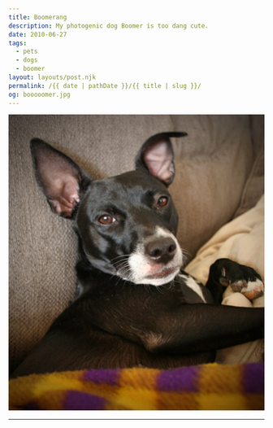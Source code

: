 ```yaml
---
title: Boomerang
description: My photogenic dog Boomer is too dang cute.
date: 2010-06-27
tags: 
  - pets
  - dogs
  - boomer
layout: layouts/post.njk
permalink: /{{ date | pathDate }}/{{ title | slug }}/
og: booooomer.jpg
---
```


![my dog boomer, a black and white whippet rat terrier mix](/img/booooomer.jpg)

---
